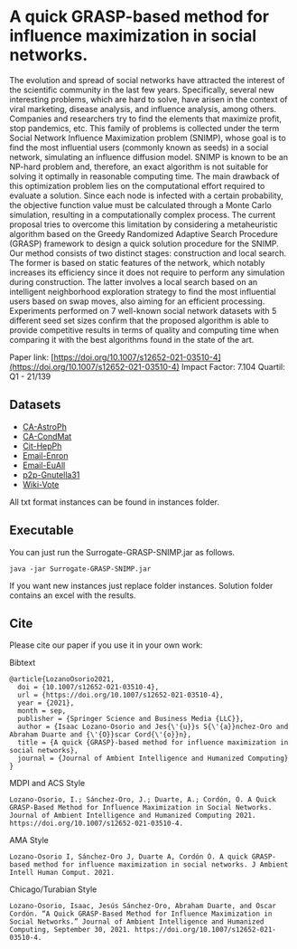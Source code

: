 # A quick GRASP-based method for influence maximization in social networks.

The evolution and spread of social networks have attracted the interest of the scientific community in the last few years. Specifically, several new interesting problems, which are hard to solve, have arisen in the context of viral marketing, disease analysis, and influence analysis, among others. Companies and researchers try to find the elements that maximize profit, stop pandemics, etc. This family of problems is collected under the term Social Network Influence Maximization problem (SNIMP), whose goal is to find the most influential users (commonly known as seeds) in a social network, simulating an influence diffusion model. SNIMP is known to be an NP-hard problem and, therefore, an exact algorithm is not suitable for solving it optimally in reasonable computing time. The main drawback of this optimization problem lies on the computational effort required to evaluate a solution. Since each node is infected with a certain probability, the objective function value must be calculated through a Monte Carlo simulation, resulting in a computationally complex process. The current proposal tries to overcome this limitation by considering a metaheuristic algorithm based on the Greedy Randomized Adaptive Search Procedure (GRASP) framework to design a quick solution procedure for the SNIMP. Our method consists of two distinct stages: construction and local search. The former is based on static features of the network, which notably increases its efficiency since it does not require to perform any simulation during construction. The latter involves a local search based on an intelligent neighborhood exploration strategy to find the most influential users based on swap moves, also aiming for an efficient processing. Experiments performed on 7 well-known social network datasets with 5 different seed set sizes confirm that the proposed algorithm is able to provide competitive results in terms of quality and computing time when comparing it with the best algorithms found in the state of the art.

Paper link: [https://doi.org/10.1007/s12652-021-03510-4](https://doi.org/10.1007/s12652-021-03510-4)
Impact Factor: 7.104 
Quartil: Q1 - 21/139

## Datasets

* [CA-AstroPh](https://snap.stanford.edu/data/ca-AstroPh.html)
* [CA-CondMat](https://snap.stanford.edu/data/ca-CondMat.html)
* [Cit-HepPh](https://snap.stanford.edu/data/cit-HepPh.html)
* [Email-Enron](https://snap.stanford.edu/data/email-Enron.html)
* [Email-EuAll](https://snap.stanford.edu/data/email-EuAll.html)
* [p2p-Gnutella31](https://snap.stanford.edu/data/p2p-Gnutella31.html)
* [Wiki-Vote](https://snap.stanford.edu/data/wiki-Vote.html)

All txt format instances can be found in instances folder.

## Executable

You can just run the Surrogate-GRASP-SNIMP.jar as follows.

```
java -jar Surrogate-GRASP-SNIMP.jar
```

If you want new instances just replace folder instances.
Solution folder contains an excel with the results.

## Cite

Please cite our paper if you use it in your own work:

Bibtext
```
@article{LozanoOsorio2021,
  doi = {10.1007/s12652-021-03510-4},
  url = {https://doi.org/10.1007/s12652-021-03510-4},
  year = {2021},
  month = sep,
  publisher = {Springer Science and Business Media {LLC}},
  author = {Isaac Lozano-Osorio and Jes{\'{u}}s S{\'{a}}nchez-Oro and Abraham Duarte and {\'{O}}scar Cord{\'{o}}n},
  title = {A quick {GRASP}-based method for influence maximization in social networks},
  journal = {Journal of Ambient Intelligence and Humanized Computing}
}
```

MDPI and ACS Style
```
Lozano-Osorio, I.; Sánchez-Oro, J.; Duarte, A.; Cordón, Ó. A Quick GRASP-Based Method for Influence Maximization in Social Networks. Journal of Ambient Intelligence and Humanized Computing 2021. https://doi.org/10.1007/s12652-021-03510-4.
```

AMA Style
```
Lozano-Osorio I, Sánchez-Oro J, Duarte A, Cordón Ó. A quick GRASP-based method for influence maximization in social networks. J Ambient Intell Human Comput. 2021.
```

Chicago/Turabian Style
```
Lozano-Osorio, Isaac, Jesús Sánchez-Oro, Abraham Duarte, and Óscar Cordón. “A Quick GRASP-Based Method for Influence Maximization in Social Networks.” Journal of Ambient Intelligence and Humanized Computing, September 30, 2021. https://doi.org/10.1007/s12652-021-03510-4.
```
